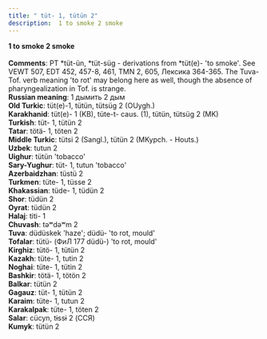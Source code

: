 ```yaml
---
title: " tüt- 1, tütün 2"
description:  1 to smoke 2 smoke
---
```

<strong> 1 to smoke 2 smoke</strong><br><br>
<strong>Comments</strong>:  PT *tüt-ün, *tüt-süg - derivations from *tüt(e)- 'to smoke'. See VEWT 507, EDT 452, 457-8, 461, TMN 2, 605, Лексика 364-365. The Tuva-Tof. verb meaning 'to rot' may belong here as well, though the absence of pharyngealization in Tof. is strange.<br>
<strong>Russian meaning</strong>:  1 дымить 2 дым<br>
<strong>Old Turkic</strong>:  tüt(e)-1, tütün, tütsüg 2 (OUygh.)<br>
<strong>Karakhanid</strong>:  tüt(e)- 1 (KB), tüte-t- caus. (1), tütün, tütsüg 2 (MK)<br>
<strong>Turkish</strong>:  tüt- 1, tütün 2<br>
<strong>Tatar</strong>:  tötä- 1, töten 2<br>
<strong>Middle Turkic</strong>:  tütsi 2 (Sangl.), tütün 2 (MKypch. - Houts.)<br>
<strong>Uzbek</strong>:  tutun 2<br>
<strong>Uighur</strong>:  tütün 'tobacco'<br>
<strong>Sary-Yughur</strong>:  tüt- 1, tutun 'tobacco'<br>
<strong>Azerbaidzhan</strong>:  tüstü 2<br>
<strong>Turkmen</strong>:  tüte- 1, tüsse 2<br>
<strong>Khakassian</strong>:  tüde- 1, tüdün 2<br>
<strong>Shor</strong>:  tüdün 2<br>
<strong>Oyrat</strong>:  tüdün 2<br>
<strong>Halaj</strong>:  titi- 1<br>
<strong>Chuvash</strong>:  tǝʷdǝʷm 2<br>
<strong>Tuva</strong>:  düdüskek 'haze'; düdü- 'to rot, mould'<br>
<strong>Tofalar</strong>:  tütü- (ФиЛ 177 düdü-) 'to rot, mould'<br>
<strong>Kirghiz</strong>:  tütö- 1, tütün 2<br>
<strong>Kazakh</strong>:  tüte- 1, tutin 2<br>
<strong>Noghai</strong>:  tüte- 1, tütin 2<br>
<strong>Bashkir</strong>:  tötä- 1, tötön 2<br>
<strong>Balkar</strong>:  tütün 2<br>
<strong>Gagauz</strong>:  tüt- 1, tütün 2<br>
<strong>Karaim</strong>:  tüte- 1, tutun 2<br>
<strong>Karakalpak</strong>:  tüte- 1, töten 2<br>
<strong>Salar</strong>:  cücyn, tɨssɨ 2 (ССЯ)<br>
<strong>Kumyk</strong>:  tütün 2<br>


